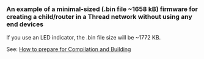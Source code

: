 ### An example of a minimal-sized (.bin file ~1658 kB) firmware for creating a child/router in a Thread network without using any end devices
If you use an LED indicator, the .bin file size will be ~1772 KB.  
  
See: [How to prepare for Compilation and Building](../esp-led-indicator/README.md)  
  